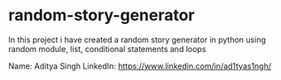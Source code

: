 # random-story-generator
 In this project i have created a random story generator in python using random module, list, conditional statements and loops


Name: Aditya Singh
LinkedIn: https://www.linkedin.com/in/ad1tyas1ngh/
